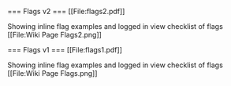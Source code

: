 === Flags v2 ===
[[File:flags2.pdf]]<br />

Showing inline flag examples and logged in view checklist of flags
[[File:Wiki Page Flags2.png]]

=== Flags v1 ===
[[File:flags1.pdf]]<br />

Showing inline flag examples and logged in view checklist of flags
[[File:Wiki Page Flags.png]]